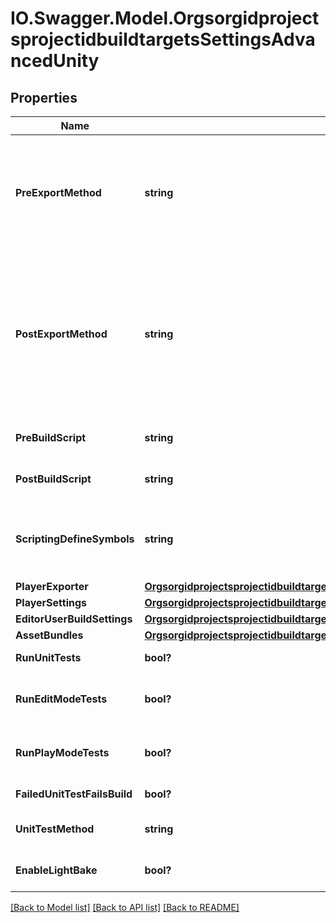 # IO.Swagger.Model.OrgsorgidprojectsprojectidbuildtargetsSettingsAdvancedUnity
## Properties

Name | Type | Description | Notes
------------ | ------------- | ------------- | -------------
**PreExportMethod** | **string** | The fully-qualified name of a public static method you want us to call before we start the Unity build process. For example: ClassName.NeatMethod or NameSpace.ClassName.NeatMethod. No trailing parenthesis, and it can&#39;t have the same name as your Post-Export method! | [optional] 
**PostExportMethod** | **string** | The fully-qualified name of a public static method you want us to call after we finish the Unity build process (but before Xcode). For example: ClassName.CoolMethod or NameSpace.ClassName.CoolMethod. No trailing parenthesis, and it can&#39;t have the same name as your Post-Export method! This method must accept a string parameter, which will receive the path to the exported Unity player (or Xcode project in the case of iOS). | [optional] 
**PreBuildScript** | **string** | Relative path to the script that should be run before the build process starts. | [optional] 
**PostBuildScript** | **string** | Relative path to the script that should be run after the build process finishes. | [optional] 
**ScriptingDefineSymbols** | **string** | Enter the names of the symbols you want to define for iOS. These symbols can then be used as the conditions for #if directives just like the built-in ones. (i.e. #IF MYDEFINE or #IF AMAZON) | [optional] 
**PlayerExporter** | [**OrgsorgidprojectsprojectidbuildtargetsSettingsAdvancedUnityPlayerExporter**](OrgsorgidprojectsprojectidbuildtargetsSettingsAdvancedUnityPlayerExporter.md) |  | [optional] 
**PlayerSettings** | [**OrgsorgidprojectsprojectidbuildtargetsSettingsAdvancedUnityPlayerSettings**](OrgsorgidprojectsprojectidbuildtargetsSettingsAdvancedUnityPlayerSettings.md) |  | [optional] 
**EditorUserBuildSettings** | [**OrgsorgidprojectsprojectidbuildtargetsSettingsAdvancedUnityEditorUserBuildSettings**](OrgsorgidprojectsprojectidbuildtargetsSettingsAdvancedUnityEditorUserBuildSettings.md) |  | [optional] 
**AssetBundles** | [**OrgsorgidprojectsprojectidbuildtargetsSettingsAdvancedUnityAssetBundles**](OrgsorgidprojectsprojectidbuildtargetsSettingsAdvancedUnityAssetBundles.md) |  | [optional] 
**RunUnitTests** | **bool?** | Run any unit tests your project has when a build happens. | [optional] 
**RunEditModeTests** | **bool?** | Should Edit Mode unit tests be run? NOTE: requires runUnitTests to be true and building with Unity 5.6 or newer. | [optional] 
**RunPlayModeTests** | **bool?** | Should Play Mode unit tests be run? NOTE: requires runUnitTests to be true and building with Unity 5.6 or newer. | [optional] 
**FailedUnitTestFailsBuild** | **bool?** | Mark builds as failed if the unit tests do not pass. | [optional] 
**UnitTestMethod** | **string** | LEGACY - The Unity method to call when running unit tests (only supported in Unity 5.2 and lower). | [optional] 
**EnableLightBake** | **bool?** | Enable lightmap baking (disabled by default since it is very slow and usually unnecessary) | [optional] 

[[Back to Model list]](../README.md#documentation-for-models) [[Back to API list]](../README.md#documentation-for-api-endpoints) [[Back to README]](../README.md)

